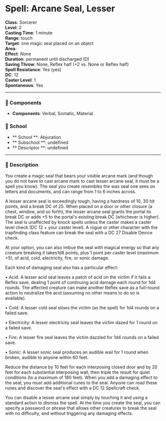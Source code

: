 
# Spell: Arcane Seal, Lesser
**Class**: Sorcerer  
**Level**: 2  
**Casting Time**: 1 minute  
**Range**: touch  
**Target**: one magic seal placed on an object  
**Area**:   
**Effect**: _None_  
**Duration**: permanent until discharged (D)  
**Saving Throw**: None, Reflex half (+2 vs. None or Reflex half)  
**Spell Resistance**: Yes (yes)  
**DC**: 12  
**Caster Level**: 1  
**Spontaneous**: Yes

---

### 🔮 Components
- **Components**: Verbal, Somatic, Material

### 🏫 School
- ** School **: Abjuration
- ** Subschool **: undefined
- ** Descriptor **: undefined
---

### 📜 Description
You create a magic seal that bears your visible arcane mark (and though you do not have to cast arcane mark to cast lesser arcane seal, it must be a spell you know). The seal you create resembles the wax seal one sees on letters and documents, and can range from 1 to 6 inches across.

A lesser arcane seal is exceedingly tough, having a hardness of 10, 30 hit points, and a break DC of 25. When placed on a door or other closure (a chest, window, and so forth), the lesser arcane seal grants the portal its break DC or adds +5 to the portal's existing break DC (whichever is higher). The seal is unaffected by knock spells unless the caster makes a caster level check (DC 12 + your caster level). A rogue or other character with the trapfinding class feature can break the seal with a DC 27 Disable Device check.

At your option, you can also imbue the seal with magical energy so that any creature breaking it takes1d8 points, plus 1 point per caster level (maximum +5), of acid, cold, electricity, fire, or sonic damage.

Each kind of damaging seal also has a particular effect:

• Acid: A lesser acid seal leaves a patch of acid on the victim if it fails a Reflex save, dealing 1 point of continuing acid damage each round for 1d4 rounds. The affected creature can make another Reflex save as a full-round action to neutralize the acid (assuming no other means to do so is available).

• Cold: A lesser cold seal slows the victim (as the spell) for 1d4 rounds on a failed save.

• Electricity: A lesser electricity seal leaves the victim dazed for 1 round on a failed save.

• Fire: A lesser fire seal leaves the victim dazzled for 1d4 rounds on a failed save.

• Sonic: A lesser sonic seal produces an audible wail for 1 round when broken, audible to anyone within 60 feet.

Reduce the distance by 10 feet for each interposing closed door and by 20 feet for each substantial interposing wall, then triple the result for quiet conditions (to a maximum of 180 feet). When you add a damaging effect to the seal, you must add additional runes to the seal. Anyone can read these runes and discover the seal's effect with a DC 12 Spellcraft check.

You can disable a lesser arcane seal simply by touching it and using a standard action to dismiss the spell. At the time you create the seal, you can specify a password or phrase that allows other creatures to break the seal with no difficulty, and without triggering any damaging effects.
